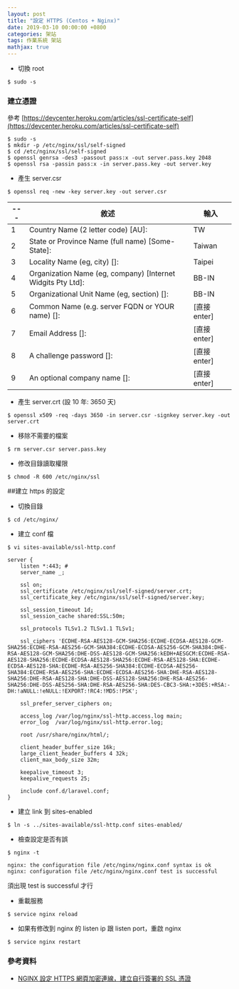 ```yaml
---
layout: post
title: "設定 HTTPS (Centos + Nginx)"
date: 2019-03-10 00:00:00 +0800
categories: 架站
tags: 作業系統 架站
mathjax: true
---
```


- 切換 root

`$ sudo -s`

### 建立憑證

參考 [https://devcenter.heroku.com/articles/ssl-certificate-self](https://devcenter.heroku.com/articles/ssl-certificate-self)

    $ sudo -s
    $ mkdir -p /etc/nginx/ssl/self-signed
    $ cd /etc/nginx/ssl/self-signed
    $ openssl genrsa -des3 -passout pass:x -out server.pass.key 2048
    $ openssl rsa -passin pass:x -in server.pass.key -out server.key

- 產生 server.csr

`$ openssl req -new -key server.key -out server.csr`

| --- | 敘述                                                        | 輸入         |
| --- | ----------------------------------------------------------- | ------------ |
| 1   | Country Name (2 letter code) [AU]:                          | TW           |
| 2   | State or Province Name (full name) [Some-State]:            | Taiwan       |
| 3   | Locality Name (eg, city) []:                                | Taipei       |
| 4   | Organization Name (eg, company) [Internet Widgits Pty Ltd]: | BB-IN        |
| 5   | Organizational Unit Name (eg, section) []:                  | BB-IN        |
| 6   | Common Name (e.g. server FQDN or YOUR name) []:             | [直接 enter] |
| 7   | Email Address []:                                           | [直接 enter] |
| 8   | A challenge password []:                                    | [直接 enter] |
| 9   | An optional company name []:                                | [直接 enter] |

- 產生 server.crt (設 10 年: 3650 天)

`$ openssl x509 -req -days 3650 -in server.csr -signkey server.key -out server.crt`

- 移除不需要的檔案

`$ rm server.csr server.pass.key`

- 修改目錄讀取權限

`$ chmod -R 600 /etc/nginx/ssl`

##建立 https 的設定

- 切換目錄

`$ cd /etc/nginx/`

- 建立 conf 檔

`$ vi sites-available/ssl-http.conf`

    server {
        listen *:443; #
        server_name _;

        ssl on;
        ssl_certificate /etc/nginx/ssl/self-signed/server.crt;
        ssl_certificate_key /etc/nginx/ssl/self-signed/server.key;

        ssl_session_timeout 1d;
        ssl_session_cache shared:SSL:50m;

        ssl_protocols TLSv1.2 TLSv1.1 TLSv1;

        ssl_ciphers 'ECDHE-RSA-AES128-GCM-SHA256:ECDHE-ECDSA-AES128-GCM-SHA256:ECDHE-RSA-AES256-GCM-SHA384:ECDHE-ECDSA-AES256-GCM-SHA384:DHE-RSA-AES128-GCM-SHA256:DHE-DSS-AES128-GCM-SHA256:kEDH+AESGCM:ECDHE-RSA-AES128-SHA256:ECDHE-ECDSA-AES128-SHA256:ECDHE-RSA-AES128-SHA:ECDHE-ECDSA-AES128-SHA:ECDHE-RSA-AES256-SHA384:ECDHE-ECDSA-AES256-SHA384:ECDHE-RSA-AES256-SHA:ECDHE-ECDSA-AES256-SHA:DHE-RSA-AES128-SHA256:DHE-RSA-AES128-SHA:DHE-DSS-AES128-SHA256:DHE-RSA-AES256-SHA256:DHE-DSS-AES256-SHA:DHE-RSA-AES256-SHA:DES-CBC3-SHA:+3DES:+RSA:-DH:!aNULL:!eNULL:!EXPORT:!RC4:!MD5:!PSK';

        ssl_prefer_server_ciphers on;

        access_log /var/log/nginx/ssl-http.access.log main;
        error_log  /var/log/nginx/ssl-http.error.log;

        root /usr/share/nginx/html/;

        client_header_buffer_size 16k;
        large_client_header_buffers 4 32k;
        client_max_body_size 32m;

        keepalive_timeout 3;
        keepalive_requests 25;

        include conf.d/laravel.conf;
    }

- 建立 link 到 sites-enabled

`$ ln -s ../sites-available/ssl-http.conf sites-enabled/`

- 檢查設定是否有誤

`$ nginx -t`

    nginx: the configuration file /etc/nginx/nginx.conf syntax is ok
    nginx: configuration file /etc/nginx/nginx.conf test is successful

須出現 test is successful 才行

- 重載服務

`$ service nginx reload`

- 如果有修改到 nginx 的 listen ip 跟 listen port，重啟 nginx

`$ service nginx restart`

### 參考資料

- [NGINX 設定 HTTPS 網頁加密連線，建立自行簽署的 SSL 憑證](https://blog.gtwang.org/linux/nginx-create-and-install-ssl-certificate-on-ubuntu-linux/)
